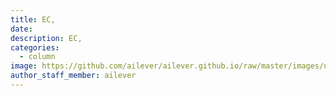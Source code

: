 ```yaml
---
title: EC, 
date:
description: EC, 
categories:
  - column
image: https://github.com/ailever/ailever.github.io/raw/master/images/unsplash/gray_Economics.png
author_staff_member: ailever
---
```

